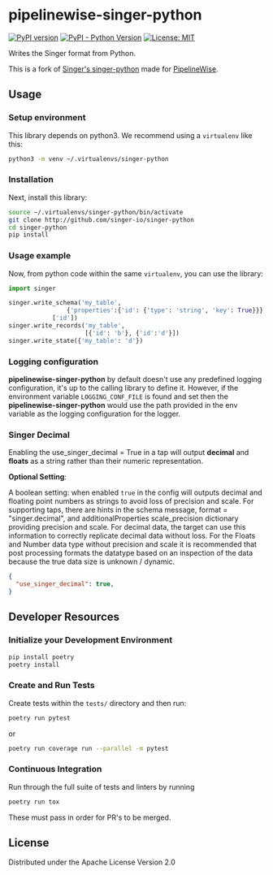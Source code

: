 pipelinewise-singer-python
===================
[![PyPI version](https://badge.fury.io/py/pipelinewise-singer-python.svg)](https://badge.fury.io/py/pipelinewise-singer-python)
[![PyPI - Python Version](https://img.shields.io/pypi/pyversions/pipelinewise-singer-python.svg)](https://pypi.org/project/pipelinewise-singer-python/)
[![License: MIT](https://img.shields.io/badge/License-Apache2-yellow.svg)](https://opensource.org/licenses/Apache-2.0)

Writes the Singer format from Python.

This is a fork of [Singer's singer-python](https://github.com/singer-io/singer-python) made for [PipelineWise](https://transferwise.github.io/pipelinewise).

Usage
---

### Setup environment
This library depends on python3. We recommend using a `virtualenv` like this:

```bash
python3 -m venv ~/.virtualenvs/singer-python
```

### Installation
Next, install this library:

```bash
source ~/.virtualenvs/singer-python/bin/activate
git clone http://github.com/singer-io/singer-python
cd singer-python
pip install
```

### Usage example
Now, from python code within the same `virtualenv`, you can use the library:

```python
import singer

singer.write_schema('my_table',
	            {'properties':{'id': {'type': 'string', 'key': True}}},
		    ['id'])
singer.write_records('my_table',
                     [{'id': 'b'}, {'id':'d'}])
singer.write_state({'my_table': 'd'})
```

### Logging configuration

**pipelinewise-singer-python** by default doesn't use any predefined logging configuration, it's up to the calling 
library to define it. However, if the environment variable `LOGGING_CONF_FILE` is found and set then the **pipelinewise-singer-python** 
would use the path provided in the env variable as the logging configuration for the logger. 

### Singer Decimal

Enabling the use_singer_decimal = True in a tap will output **decimal** and **floats** as a string
rather than their numeric representation.

**Optional Setting**:

A boolean setting: when enabled `true` in the config will outputs decimal and floating point numbers as strings to avoid loss of precision and scale.
For supporting taps, there are hints in the schema message, format = "singer.decimal", and additionalProperties scale_precision dictionary providing precision and scale. For decimal data, the target can use this 
information to correctly replicate decimal data without loss. For the Floats and Number data type without precision and scale it is recommended that post processing formats the datatype based on an inspection of the data because the true data size is unknown / dynamic.

```json
{
  "use_singer_decimal": true,
}
```

## Developer Resources

### Initialize your Development Environment

```bash
pip install poetry
poetry install
```

### Create and Run Tests

Create tests within the `tests/` directory and
then run:

```bash
poetry run pytest
```

or 

```bash
poetry run coverage run --parallel -m pytest
```

### Continuous Integration
Run through the full suite of tests and linters by running

```bash
poetry run tox
```

These must pass in order for PR's to be merged.


License
-------

Distributed under the Apache License Version 2.0
